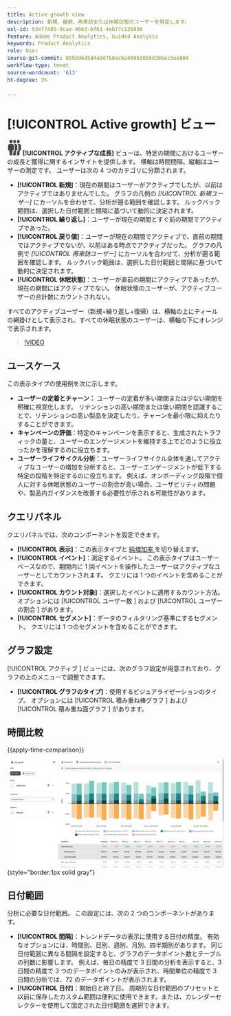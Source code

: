 ```yaml
---
title: Active growth view
description: 新規、継続、再来訪または休眠状態のユーザーを特定します。
exl-id: 53ef7485-9cae-4663-bf61-4eb77c126830
feature: Adobe Product Analytics, Guided Analysis
keywords: Product Analytics
role: User
source-git-commit: 8592d6d5d4a9d7b8ac6a40963059d386ec5ee804
workflow-type: tm+mt
source-wordcount: '613'
ht-degree: 3%

---
```


# [!UICONTROL Active growth] ビュー

![PeopleGroup](/help/assets/icons/PeopleGroup.svg)**[!UICONTROL アクティブな成長]** ビューは、特定の期間におけるユーザーの成長と獲得に関するインサイトを提供します。 横軸は時間間隔、縦軸はユーザーの測定です。 ユーザーは次の 4 つのカテゴリに分類されます。

* **[!UICONTROL 新規]**：現在の期間はユーザーがアクティブでしたが、以前はアクティブではありませんでした。 グラフの凡例の _[!UICONTROL 新規ユーザー]_ にカーソルを合わせて、分析が遡る範囲を確認します。 ルックバック範囲は、選択した日付範囲と間隔に基づいて動的に決定されます。
* **[!UICONTROL 繰り返し]**：ユーザーが現在の期間とすぐ前の期間でアクティブであった。
* **[!UICONTROL 戻り値]**：ユーザーが現在の期間でアクティブで、直前の期間ではアクティブでないが、以前はある時点でアクティブだった。 グラフの凡例で _[!UICONTROL 再来訪ユーザー]_ にカーソルを合わせて、分析が遡る範囲を確認します。 ルックバック範囲は、選択した日付範囲と間隔に基づいて動的に決定されます。
* **[!UICONTROL 休眠状態]**：ユーザーが直前の期間にアクティブであったが、現在の期間にはアクティブでない。 休眠状態のユーザーが、アクティブユーザーの合計数にカウントされない。

すべてのアクティブユーザー（新規+繰り返し+復帰）は、横軸の上にティールの網掛けとして表示され、すべての休眠状態のユーザーは、横軸の下にオレンジで表示されます。

>[!VIDEO](https://video.tv.adobe.com/v/3421667/?learn=on)

## ユースケース

この表示タイプの使用例を次に示します。

* **ユーザーの定着とチャーン：** ユーザーの定着が多い期間または少ない期間を明確に視覚化します。 リテンションの高い期間または低い期間を認識することで、リテンションの高い製品を決定したり、チャーンを最小限に抑えたりすることができます。
* **キャンペーンの評価**：特定のキャンペーンを表示すると、生成されたトラフィックの量と、ユーザーのエンゲージメントを維持する上でどのように役立ったかを理解するのに役立ちます。
* **ユーザーライフサイクル分析**：ユーザーライフサイクル全体を通してアクティブなユーザーの増加を分析すると、ユーザーエンゲージメントが低下する特定の段階を特定するのに役立ちます。 例えば、オンボーディング段階で個人に対する休眠状態のユーザーの割合が高い場合、ユーザビリティの問題や、製品内ガイダンスを改善する必要性が示される可能性があります。

## クエリパネル

クエリパネルでは、次のコンポーネントを設定できます。

* **[!UICONTROL 表示]**：この表示タイプと [ 純増加率 ](net-growth.md) を切り替えます。
* **[!UICONTROL イベント]**：測定するイベント。 この表示タイプはユーザーベースなので、期間内に 1 回イベントを操作したユーザーはアクティブなユーザーとしてカウントされます。 クエリには 1 つのイベントを含めることができます。
* **[!UICONTROL カウント対象]**：選択したイベントに適用するカウント方法。 オプションには [!UICONTROL  ユーザー数 ] および [!UICONTROL  ユーザーの割合 ] があります。
* **[!UICONTROL セグメント]**：データのフィルタリング基準にするセグメント。 クエリには 1 つのセグメントを含めることができます。

## グラフ設定

[!UICONTROL  アクティブ ] ビューには、次のグラフ設定が用意されており、グラフの上のメニューで調整できます。

* **[!UICONTROL グラフのタイプ]**：使用するビジュアライゼーションのタイプ。 オプションには [!UICONTROL  積み重ね棒グラフ ] および [!UICONTROL  積み重ね面グラフ ] があります。

## 時間比較

{{apply-time-comparison}}

![ アクティブ時間比較 ](../assets/active-compare.png){style="border:1px solid gray"}

## 日付範囲

分析に必要な日付範囲。 この設定には、次の 2 つのコンポーネントがあります。

* **[!UICONTROL 間隔]**：トレンドデータの表示に使用する日付の精度。 有効なオプションには、時間別、日別、週別、月別、四半期別があります。 同じ日付範囲に異なる間隔を設定すると、グラフのデータポイント数とテーブルの列数に影響します。 例えば、毎日の精度で 3 日間の分析を表示すると、3 日間の精度で 3 つのデータポイントのみが表示され、時間単位の精度で 3 日間の分析では、72 のデータポイントが表示されます。
* **[!UICONTROL 日付]**：開始日と終了日。 周期的な日付範囲のプリセットと以前に保存したカスタム範囲は便利に使用できます。または、カレンダーセレクターを使用して固定された日付範囲を選択できます。
